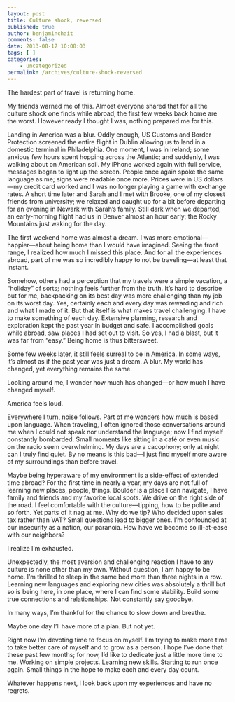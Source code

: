 ```yaml
---
layout: post
title: Culture shock, reversed
published: true
author: benjaminchait
comments: false
date: 2013-08-17 10:08:03
tags: [ ]
categories:
    - uncategorized
permalink: /archives/culture-shock-reversed
---
```

The hardest part of travel is returning home.

My friends warned me of this. Almost everyone shared that for all the culture shock one finds while abroad, the first few weeks back home are the worst. However ready I thought I was, nothing prepared me for this.

Landing in America was a blur. Oddly enough, US Customs and Border Protection screened the entire flight in Dublin allowing us to land in a domestic terminal in Philadelphia. One moment, I was in Ireland; some anxious few hours spent hopping across the Atlantic; and suddenly, I was walking about on American soil. My iPhone worked again with full service, messages began to light up the screen. People once again spoke the same language as me; signs were readable once more. Prices were in US dollars—my credit card worked and I was no longer playing a game with exchange rates. A short time later and Sarah and I met with Brooke, one of my closest friends from university; we relaxed and caught up for a bit before departing for an evening in Newark with Sarah&#8217;s family. Still dark when we departed, an early-morning flight had us in Denver almost an hour early; the Rocky Mountains just waking for the day.

The first weekend home was almost a dream. I was more emotional—happier—about being home than I would have imagined. Seeing the front range, I realized how much I missed this place. And for all the experiences abroad, part of me was so incredibly happy to not be traveling—at least that instant.

Somehow, others had a perception that my travels were a simple vacation, a &#8220;holiday&#8221; of sorts; nothing feels further from the truth. It&#8217;s hard to describe but for me, backpacking on its best day was more challenging than my job on its worst day. Yes, certainly each and every day was rewarding and rich and what I made of it. But that itself is what makes travel challenging: I have to make something of each day. Extensive planning, research and exploration kept the past year in budget and safe. I accomplished goals while abroad, saw places I had set out to visit. So yes, I had a blast, but it was far from &#8220;easy.&#8221; Being home is thus bittersweet.

Some few weeks later, it still feels surreal to be in America. In some ways, it&#8217;s almost as if the past year was just a dream. A blur. My world has changed, yet everything remains the same.

Looking around me, I wonder how much has changed—or how much I have changed myself.

America feels loud.

Everywhere I turn, noise follows. Part of me wonders how much is based upon language. When traveling, I often ignored those conversations around me when I could not speak nor understand the language; now I find myself constantly bombarded. Small moments like sitting in a café or even music on the radio seem overwhelming. My days are a cacophony; only at night can I truly find quiet. By no means is this bad—I just find myself more aware of my surroundings than before travel.

Maybe being hyperaware of my environment is a side-effect of extended time abroad? For the first time in nearly a year, my days are not full of learning new places, people, things. Boulder is a place I can navigate, I have family and friends and my favorite local spots. We drive on the right side of the road. I feel comfortable with the culture—tipping, how to be polite and so forth. Yet parts of it nag at me. Why do we tip? Who decided upon sales tax rather than VAT? Small questions lead to bigger ones. I&#8217;m confounded at our insecurity as a nation, our paranoia. How have we become so ill-at-ease with our neighbors?

I realize I&#8217;m exhausted.

Unexpectedly, the most aversion and challenging reaction I have to any culture is none other than my own. Without question, I am happy to be home. I&#8217;m thrilled to sleep in the same bed more than three nights in a row. Learning new languages and exploring new cities was absolutely a thrill but so is being here, in one place, where I can find some stability. Build some true connections and relationships. Not constantly say goodbye.

In many ways, I&#8217;m thankful for the chance to slow down and breathe.

Maybe one day I&#8217;ll have more of a plan. But not yet.

Right now I&#8217;m devoting time to focus on myself. I&#8217;m trying to make more time to take better care of myself and to grow as a person. I hope I&#8217;ve done that these past few months; for now, I&#8217;d like to dedicate just a little more time to me. Working on simple projects. Learning new skills. Starting to run once again. Small things in the hope to make each and every day count.

Whatever happens next, I look back upon my experiences and have no regrets.
